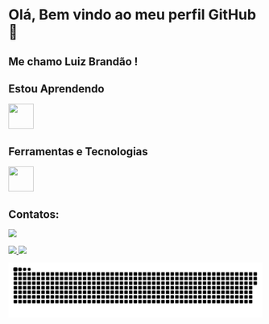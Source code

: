 # Olá, Bem vindo ao meu perfil GitHub 👋 
## Me chamo Luiz Brandão !

## Estou Aprendendo

<img loading="lazy" src="https://cdn.jsdelivr.net/gh/devicons/devicon/icons/java/java-original.svg" width="50" height="50"/>

## Ferramentas e Tecnologias

<img loading="lazy" src="https://cdn.jsdelivr.net/gh/devicons/devicon/icons/git/git-original.svg" width="50" height="50"/>  

## Contatos:

<div>

<a href="https://www.linkedin.com/in/luiz-henrique-oliveira-brandão" target="_blank"><img loading="lazy" src="https://img.shields.io/badge/-LinkedIn-%230077B5?style=for-the-badge&logo=linkedin&logoColor=white" target="_blank"></a>   
</div>

<div>
<a href="https://github.com/LuizhBrandao">
<img loading="lazy" height="150em" src="https://github-readme-stats.vercel.app/api/top-langs/?username=LuizhBrandao&layout=compact&langs_count=7&theme=dracula"/>
<img loading="lazy" height="150em" src="https://github-readme-stats.vercel.app/api?username=LuizhBrandao&show_icons=true&theme=dracula&include_all_commits=true&count_private=true"/>
</div>

![Snake animation](https://github.com/LuizhBrandao/LuizhBrandao/blob/output/github-contribution-grid-snake.svg)
